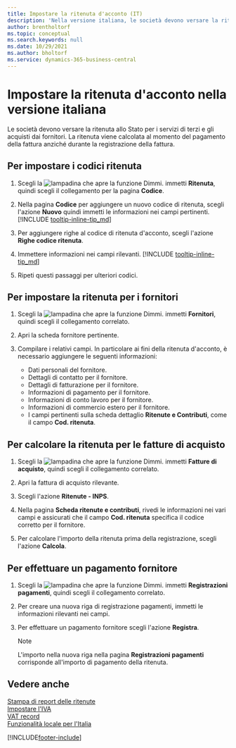 ```yaml
---
title: Impostare la ritenuta d'acconto (IT)
description: 'Nella versione italiana, le società devono versare la ritenuta allo Stato per i servizi di terzi e gli acquisti dai fornitori. Scopri come si fa.'
author: brentholtorf
ms.topic: conceptual
ms.search.keywords: null
ms.date: 10/29/2021
ms.author: bholtorf
ms.service: dynamics-365-business-central
---
```

# <a name="set-up-withholding-tax-in-the-italian-version"></a>Impostare la ritenuta d'acconto nella versione italiana

Le società devono versare la ritenuta allo Stato per i servizi di terzi e gli acquisti dai fornitori. La ritenuta viene calcolata al momento del pagamento della fattura anziché durante la registrazione della fattura.

## <a name="to-set-up-withholding-tax-codes"></a>Per impostare i codici ritenuta

1. Scegli la ![lampadina che apre la funzione Dimmi.](../../media/ui-search/search_small.png "Dimmi cosa vuoi fare") immetti **Ritenuta**, quindi scegli il collegamento per la pagina **Codice**.  

2. Nella pagina **Codice** per aggiungere un nuovo codice di ritenuta, scegli l'azione **Nuovo** quindi immetti le informazioni nei campi pertinenti. [!INCLUDE [tooltip-inline-tip_md](../../includes/tooltip-inline-tip_md.md)]

3. Per aggiungere righe al codice di ritenuta d'acconto, scegli l'azione **Righe codice ritenuta**.

4. Immettere informazioni nei campi rilevanti. [!INCLUDE [tooltip-inline-tip_md](../../includes/tooltip-inline-tip_md.md)]

5. Ripeti questi passaggi per ulteriori codici.  

## <a name="to-set-up-withholding-tax-for-vendors"></a>Per impostare la ritenuta per i fornitori

1. Scegli la ![lampadina che apre la funzione Dimmi.](../../media/ui-search/search_small.png "Dimmi cosa vuoi fare") immetti **Fornitori**, quindi scegli il collegamento correlato.

2. Apri la scheda fornitore pertinente.

3. Compilare i relativi campi. In particolare ai fini della ritenuta d'acconto, è necessario aggiungere le seguenti informazioni:

    * Dati personali del fornitore.
    * Dettagli di contatto per il fornitore.
    * Dettagli di fatturazione per il fornitore.
    * Informazioni di pagamento per il fornitore.
    * Informazioni di conto lavoro per il fornitore.
    * Informazioni di commercio estero per il fornitore.
    * I campi pertinenti sulla scheda dettaglio **Ritenute e Contributi**, come il campo **Cod. ritenuta**.

## <a name="to-calculate-withholding-tax-for-purchase-invoices"></a>Per calcolare la ritenuta per le fatture di acquisto

1. Scegli la ![lampadina che apre la funzione Dimmi.](../../media/ui-search/search_small.png "Informazioni sull'operazione che si desidera eseguire") immetti **Fatture di acquisto**, quindi scegli il collegamento correlato.

2. Apri la fattura di acquisto rilevante.

3. Scegli l'azione **Ritenute - INPS**.

4. Nella pagina **Scheda ritenute e contributi**, rivedi le informazioni nei vari campi e assicurati che il campo **Cod. ritenuta** specifica il codice corretto per il fornitore.

5. Per calcolare l'importo della ritenuta prima della registrazione, scegli l'azione **Calcola**.  

## <a name="to-make-a-vendor-payment"></a>Per effettuare un pagamento fornitore

1. Scegli la ![lampadina che apre la funzione Dimmi.](../../media/ui-search/search_small.png "Informazioni sull'operazione che si desidera eseguire") immetti **Registrazioni pagamenti**, quindi scegli il collegamento correlato.

2. Per creare una nuova riga di registrazione pagamenti, immetti le informazioni rilevanti nei campi.

3. Per effettuare un pagamento fornitore scegli l'azione **Registra**.  

    > [!NOTE]
    > L'importo nella nuova riga nella pagina **Registrazioni pagamenti** corrisponde all'importo di pagamento della ritenuta.

## <a name="see-also"></a>Vedere anche

[Stampa di report delle ritenute](how-to-print-withholding-tax-reports.md)  
[Impostare l'IVA](../../finance-setup-vat.md)  
[VAT record](../../finance-how-report-vat.md)  
[Funzionalità locale per l'Italia](italy-local-functionality.md)  


[!INCLUDE[footer-include](../../includes/footer-banner.md)]
